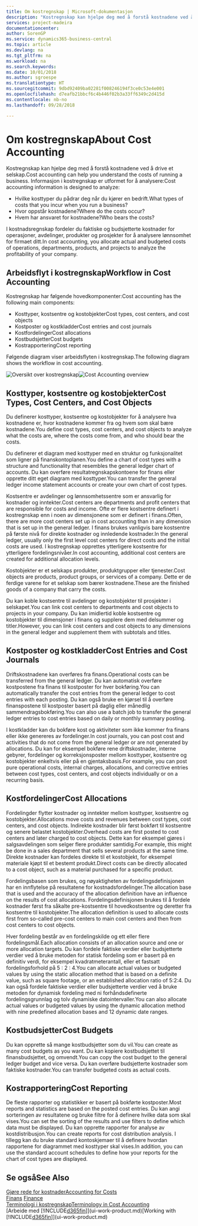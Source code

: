 ```yaml
---
title: Om kostregnskap | Microsoft-dokumentasjon
description: "Kostregnskap kan hjelpe deg med å forstå kostnadene ved å drive et selskap."
services: project-madeira
documentationcenter: 
author: SorenGP
ms.service: dynamics365-business-central
ms.topic: article
ms.devlang: na
ms.tgt_pltfrm: na
ms.workload: na
ms.search.keywords: 
ms.date: 10/01/2018
ms.author: sgroespe
ms.translationtype: HT
ms.sourcegitcommit: 9dbd92409ba02281f008246194f3ce0c53e4e001
ms.openlocfilehash: d7eafb21bbcf6c4b446f02b3a33ff6349c2d415d
ms.contentlocale: nb-no
ms.lasthandoff: 09/28/2018

---
```

# <a name="about-cost-accounting"></a><span data-ttu-id="50c58-103">Om kostregnskap</span><span class="sxs-lookup"><span data-stu-id="50c58-103">About Cost Accounting</span></span>
<span data-ttu-id="50c58-104">Kostregnskap kan hjelpe deg med å forstå kostnadene ved å drive et selskap.</span><span class="sxs-lookup"><span data-stu-id="50c58-104">Cost accounting can help you understand the costs of running a business.</span></span> <span data-ttu-id="50c58-105">Informasjon i kostregnskap er utformet for å analysere:</span><span class="sxs-lookup"><span data-stu-id="50c58-105">Cost accounting information is designed to analyze:</span></span>  

-   <span data-ttu-id="50c58-106">Hvilke kosttyper du pådrar deg når du kjører en bedrift.</span><span class="sxs-lookup"><span data-stu-id="50c58-106">What types of costs that you incur when you run a business?</span></span>  
-   <span data-ttu-id="50c58-107">Hvor oppstår kostnadene?</span><span class="sxs-lookup"><span data-stu-id="50c58-107">Where do the costs occur?</span></span>  
-   <span data-ttu-id="50c58-108">Hvem har ansvaret for kostnadene?</span><span class="sxs-lookup"><span data-stu-id="50c58-108">Who bears the costs?</span></span>  

<span data-ttu-id="50c58-109">I kostnadsregnskap fordeler du faktiske og budsjetterte kostnader for operasjoner, avdelinger, produkter og prosjekter for å analysere lønnsomhet for firmaet ditt.</span><span class="sxs-lookup"><span data-stu-id="50c58-109">In cost accounting, you allocate actual and budgeted costs of operations, departments, products, and projects to analyze the profitability of your company.</span></span>  

## <a name="workflow-in-cost-accounting"></a><span data-ttu-id="50c58-110">Arbeidsflyt i kostregnskap</span><span class="sxs-lookup"><span data-stu-id="50c58-110">Workflow in Cost Accounting</span></span>  
<span data-ttu-id="50c58-111">Kostregnskap har følgende hovedkomponenter:</span><span class="sxs-lookup"><span data-stu-id="50c58-111">Cost accounting has the following main components:</span></span>  

-   <span data-ttu-id="50c58-112">Kosttyper, kostsentre og kostobjekter</span><span class="sxs-lookup"><span data-stu-id="50c58-112">Cost types, cost centers, and cost objects</span></span>  
-   <span data-ttu-id="50c58-113">Kostposter og kostkladder</span><span class="sxs-lookup"><span data-stu-id="50c58-113">Cost entries and cost journals</span></span>  
-   <span data-ttu-id="50c58-114">Kostfordelinger</span><span class="sxs-lookup"><span data-stu-id="50c58-114">Cost allocations</span></span>  
-   <span data-ttu-id="50c58-115">Kostbudsjetter</span><span class="sxs-lookup"><span data-stu-id="50c58-115">Cost budgets</span></span>
-   <span data-ttu-id="50c58-116">Kostrapportering</span><span class="sxs-lookup"><span data-stu-id="50c58-116">Cost reporting</span></span>  

<span data-ttu-id="50c58-117">Følgende diagram viser arbeidsflyten i kostregnskap.</span><span class="sxs-lookup"><span data-stu-id="50c58-117">The following diagram shows the workflow in cost accounting.</span></span>  

<span data-ttu-id="50c58-118">![Oversikt over kostregnskap](media/costaccountingoverview.png "CostAccountingOverview")</span><span class="sxs-lookup"><span data-stu-id="50c58-118">![Cost Accounting overview](media/costaccountingoverview.png "CostAccountingOverview")</span></span>  

## <a name="cost-types-cost-centers-and-cost-objects"></a><span data-ttu-id="50c58-119">Kosttyper, kostsentre og kostobjekter</span><span class="sxs-lookup"><span data-stu-id="50c58-119">Cost Types, Cost Centers, and Cost Objects</span></span>  
<span data-ttu-id="50c58-120">Du definerer kosttyper, kostsentre og kostobjekter for å analysere hva kostnadene er, hvor kostnadene kommer fra og hvem som skal bære kostnadene.</span><span class="sxs-lookup"><span data-stu-id="50c58-120">You define cost types, cost centers, and cost objects to analyze what the costs are, where the costs come from, and who should bear the costs.</span></span>  

<span data-ttu-id="50c58-121">Du definerer et diagram med kosttyper med en struktur og funksjonalitet som ligner på finanskontoplanen.</span><span class="sxs-lookup"><span data-stu-id="50c58-121">You define a chart of cost types with a structure and functionality that resembles the general ledger chart of accounts.</span></span> <span data-ttu-id="50c58-122">Du kan overføre resultatregnskapskontoene for finans eller opprette ditt eget diagram med kosttyper.</span><span class="sxs-lookup"><span data-stu-id="50c58-122">You can transfer the general ledger income statement accounts or create your own chart of cost types.</span></span>  

<span data-ttu-id="50c58-123">Kostsentre er avdelinger og lønnsomhetssentre som er ansvarlig for kostnader og inntekter.</span><span class="sxs-lookup"><span data-stu-id="50c58-123">Cost centers are departments and profit centers that are responsible for costs and income.</span></span> <span data-ttu-id="50c58-124">Ofte er flere kostsentre definert i kostregnskap enn i noen av dimensjonene som er definert i finans.</span><span class="sxs-lookup"><span data-stu-id="50c58-124">Often, there are more cost centers set up in cost accounting than in any dimension that is set up in the general ledger.</span></span> <span data-ttu-id="50c58-125">I finans brukes vanligvis bare kostsentre på første nivå for direkte kostnader og innledende kostnader.</span><span class="sxs-lookup"><span data-stu-id="50c58-125">In the general ledger, usually only the first level cost centers for direct costs and the initial costs are used.</span></span> <span data-ttu-id="50c58-126">I kostregnskap opprettes ytterligere kostsentre for ytterligere fordelingsnivåer.</span><span class="sxs-lookup"><span data-stu-id="50c58-126">In cost accounting, additional cost centers are created for additional allocation levels.</span></span>  

<span data-ttu-id="50c58-127">Kostobjekter er et selskaps produkter, produktgrupper eller tjenester.</span><span class="sxs-lookup"><span data-stu-id="50c58-127">Cost objects are products, product groups, or services of a company.</span></span> <span data-ttu-id="50c58-128">Dette er de ferdige varene for et selskap som bærer kostnadene.</span><span class="sxs-lookup"><span data-stu-id="50c58-128">These are the finished goods of a company that carry the costs.</span></span>  

<span data-ttu-id="50c58-129">Du kan koble kostsentre til avdelinger og kostobjekter til prosjekter i selskapet.</span><span class="sxs-lookup"><span data-stu-id="50c58-129">You can link cost centers to departments and cost objects to projects in your company.</span></span> <span data-ttu-id="50c58-130">Du kan imidlertid koble kostsentre og kostobjekter til dimensjoner i finans og supplere dem med delsummer og titler.</span><span class="sxs-lookup"><span data-stu-id="50c58-130">However, you can link cost centers and cost objects to any dimensions in the general ledger and supplement them with subtotals and titles.</span></span>  

## <a name="cost-entries-and-cost-journals"></a><span data-ttu-id="50c58-131">Kostposter og kostkladder</span><span class="sxs-lookup"><span data-stu-id="50c58-131">Cost Entries and Cost Journals</span></span>  
<span data-ttu-id="50c58-132">Driftskostnadene kan overføres fra finans.</span><span class="sxs-lookup"><span data-stu-id="50c58-132">Operational costs can be transferred from the general ledger.</span></span> <span data-ttu-id="50c58-133">Du kan automatisk overføre kostpostene fra finans til kostposter for hver bokføring.</span><span class="sxs-lookup"><span data-stu-id="50c58-133">You can automatically transfer the cost entries from the general ledger to cost entries with each posting.</span></span> <span data-ttu-id="50c58-134">Du kan også bruke en kjørsel til å overføre finanspostene til kostposter basert på daglig eller månedlig sammendragsbokføring.</span><span class="sxs-lookup"><span data-stu-id="50c58-134">You can also use a batch job to transfer the general ledger entries to cost entries based on daily or monthly summary posting.</span></span>  

<span data-ttu-id="50c58-135">I kostkladder kan du bokføre kost og aktiviteter som ikke kommer fra finans eller ikke genereres av fordelinger.</span><span class="sxs-lookup"><span data-stu-id="50c58-135">In cost journals, you can post cost and activities that do not come from the general ledger or are not generated by allocations.</span></span> <span data-ttu-id="50c58-136">Du kan for eksempel bokføre rene driftskostnader, interne gebyrer, fordelinger og korreksjonsposter mellom kosttyper, kostsentre og kostobjekter enkeltvis eller på en gjentaksbasis.</span><span class="sxs-lookup"><span data-stu-id="50c58-136">For example, you can post pure operational costs, internal charges, allocations, and corrective entries between cost types, cost centers, and cost objects individually or on a recurring basis.</span></span>  

## <a name="cost-allocations"></a><span data-ttu-id="50c58-137">Kostfordelinger</span><span class="sxs-lookup"><span data-stu-id="50c58-137">Cost Allocations</span></span>  
<span data-ttu-id="50c58-138">Fordelingder flytter kostnader og inntekter mellom kosttyper, kostsentre og kostobjekter.</span><span class="sxs-lookup"><span data-stu-id="50c58-138">Allocations move costs and revenues between cost types, cost centers, and cost objects.</span></span> <span data-ttu-id="50c58-139">Indirekte kostnader blir først bokført til kostsentre og senere belastet kostobjekter.</span><span class="sxs-lookup"><span data-stu-id="50c58-139">Overhead costs are first posted to cost centers and later charged to cost objects.</span></span> <span data-ttu-id="50c58-140">Dette kan for eksempel gjøres i salgsavdelingen som selger flere produkter samtidig.</span><span class="sxs-lookup"><span data-stu-id="50c58-140">For example, this might be done in a sales department that sells several products at the same time.</span></span> <span data-ttu-id="50c58-141">Direkte kostnader kan fordeles direkte til et kostobjekt, for eksempel materiale kjøpt til et bestemt produkt.</span><span class="sxs-lookup"><span data-stu-id="50c58-141">Direct costs can be directly allocated to a cost object, such as a material purchased for a specific product.</span></span>  

<span data-ttu-id="50c58-142">Fordelingsbasen som brukes, og nøyaktigheten av fordelingsdefinisjonen har en innflytelse på resultatene for kostnadsfordelinger.</span><span class="sxs-lookup"><span data-stu-id="50c58-142">The allocation base that is used and the accuracy of the allocation definition have an influence on the results of cost allocations.</span></span> <span data-ttu-id="50c58-143">Fordelingsdefinisjonen brukes til å fordele kostnader først fra såkalte pre-kostsentre til hovedkostsentre og deretter fra kostsentre til kostobjekter.</span><span class="sxs-lookup"><span data-stu-id="50c58-143">The allocation definition is used to allocate costs first from so-called pre-cost centers to main cost centers and then from cost centers to cost objects.</span></span>  

<span data-ttu-id="50c58-144">Hver fordeling består av en fordelingskilde og ett eller flere fordelingsmål.</span><span class="sxs-lookup"><span data-stu-id="50c58-144">Each allocation consists of an allocation source and one or more allocation targets.</span></span> <span data-ttu-id="50c58-145">Du kan fordele faktiske verdier eller budsjetterte verdier ved å bruke metoden for statisk fordeling som er basert på en definitiv verdi, for eksempel kvadratmeterantall, eller et fastsatt fordelingsforhold på 5 : 2 : 4.</span><span class="sxs-lookup"><span data-stu-id="50c58-145">You can allocate actual values or budgeted values by using the static allocation method that is based on a definite value, such as square footage, or an established allocation ratio of 5:2:4.</span></span> <span data-ttu-id="50c58-146">Du kan også fordele faktiske verdier eller budsjetterte verdier ved å bruke metoden for dynamisk fordeling med ni forhåndsdefinerte fordelingsgrunnlag og tolv dynamiske datointervaller.</span><span class="sxs-lookup"><span data-stu-id="50c58-146">You can also allocate actual values or budgeted values by using the dynamic allocation method with nine predefined allocation bases and 12 dynamic date ranges.</span></span>  

## <a name="cost-budgets"></a><span data-ttu-id="50c58-147">Kostbudsjetter</span><span class="sxs-lookup"><span data-stu-id="50c58-147">Cost Budgets</span></span>  
<span data-ttu-id="50c58-148">Du kan opprette så mange kostbudsjetter som du vil.</span><span class="sxs-lookup"><span data-stu-id="50c58-148">You can create as many cost budgets as you want.</span></span> <span data-ttu-id="50c58-149">Du kan kopiere kostbudsjettet til finansbudsjettet, og omvendt.</span><span class="sxs-lookup"><span data-stu-id="50c58-149">You can copy the cost budget to the general ledger budget and vice versa.</span></span> <span data-ttu-id="50c58-150">Du kan overføre budsjetterte kostnader som faktiske kostnader.</span><span class="sxs-lookup"><span data-stu-id="50c58-150">You can transfer budgeted costs as actual costs.</span></span>  

## <a name="cost-reporting"></a><span data-ttu-id="50c58-151">Kostrapportering</span><span class="sxs-lookup"><span data-stu-id="50c58-151">Cost Reporting</span></span>  
<span data-ttu-id="50c58-152">De fleste rapporter og statistikker er basert på bokførte kostposter.</span><span class="sxs-lookup"><span data-stu-id="50c58-152">Most reports and statistics are based on the posted cost entries.</span></span> <span data-ttu-id="50c58-153">Du kan angi sorteringen av resultatene og bruke filtre for å definere hvilke data som skal vises.</span><span class="sxs-lookup"><span data-stu-id="50c58-153">You can set the sorting of the results and use filters to define which data must be displayed.</span></span> <span data-ttu-id="50c58-154">Du kan opprette rapporter for analyse av kostdistribusjon.</span><span class="sxs-lookup"><span data-stu-id="50c58-154">You can create reports for cost distribution analysis.</span></span> <span data-ttu-id="50c58-155">I tillegg kan du bruke standard kontoskjemaer til å definere hvordan rapportene for diagrammet med kosttyper skal vises.</span><span class="sxs-lookup"><span data-stu-id="50c58-155">In addition, you can use the standard account schedules to define how your reports for the chart of cost types are displayed.</span></span>  

## <a name="see-also"></a><span data-ttu-id="50c58-156">Se også</span><span class="sxs-lookup"><span data-stu-id="50c58-156">See Also</span></span>  
 [<span data-ttu-id="50c58-157">Gjøre rede for kostnader</span><span class="sxs-lookup"><span data-stu-id="50c58-157">Accounting for Costs</span></span>](finance-manage-cost-accounting.md)  
 <span data-ttu-id="50c58-158">[Finans](finance.md) </span><span class="sxs-lookup"><span data-stu-id="50c58-158">[Finance](finance.md) </span></span>  
 [<span data-ttu-id="50c58-159">Terminologi i kostregnskap</span><span class="sxs-lookup"><span data-stu-id="50c58-159">Terminology in Cost Accounting</span></span>](finance-terminology-in-cost-accounting.md)  
 <span data-ttu-id="50c58-160">[Arbeide med [!INCLUDE[d365fin](includes/d365fin_md.md)]](ui-work-product.md)</span><span class="sxs-lookup"><span data-stu-id="50c58-160">[Working with [!INCLUDE[d365fin](includes/d365fin_md.md)]](ui-work-product.md)</span></span>

